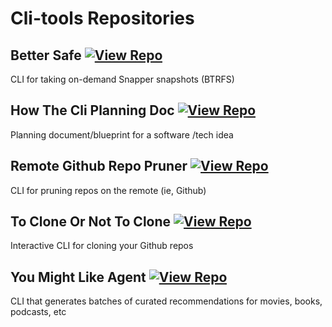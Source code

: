 # Cli-tools Repositories

## Better Safe [![View Repo](https://img.shields.io/badge/view-repo-green)](https://github.com/danielrosehill/Better-Safe)
CLI for taking on-demand Snapper snapshots (BTRFS)

## How The Cli Planning Doc [![View Repo](https://img.shields.io/badge/view-repo-green)](https://github.com/danielrosehill/How-The-CLI-Planning-Doc)
Planning document/blueprint for a software /tech idea

## Remote Github Repo Pruner [![View Repo](https://img.shields.io/badge/view-repo-green)](https://github.com/danielrosehill/Remote-Github-Repo-Pruner)
CLI for pruning repos on the remote (ie, Github)

## To Clone Or Not To Clone [![View Repo](https://img.shields.io/badge/view-repo-green)](https://github.com/danielrosehill/To-Clone-Or-Not-To-Clone)
Interactive CLI for cloning your Github repos

## You Might Like Agent [![View Repo](https://img.shields.io/badge/view-repo-green)](https://github.com/danielrosehill/You-Might-Like-Agent)
CLI that generates batches of curated recommendations for movies, books, podcasts, etc


